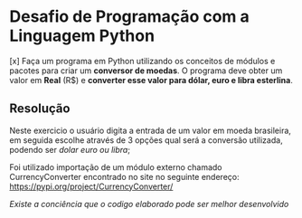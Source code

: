 # Desafio de Programação com a Linguagem Python

[x]	Faça um programa em Python utilizando os conceitos de módulos e pacotes para criar um **conversor de moedas**. O programa deve obter um valor em **Real** (R$) e **converter esse valor para dólar, euro e libra esterlina**.

## Resolução

Neste exercicio o usuário digita a entrada de um valor em moeda brasileira, em seguida escolhe através de 3 opções qual será a conversão utilizada, podendo ser *dolar euro ou libra*;

Foi utilizado importação de um módulo externo chamado CurrencyConverter encontrado no site no seguinte endereço: <https://pypi.org/project/CurrencyConverter/>

*Existe a conciência que o codigo elaborado pode ser melhor desenvolvido*